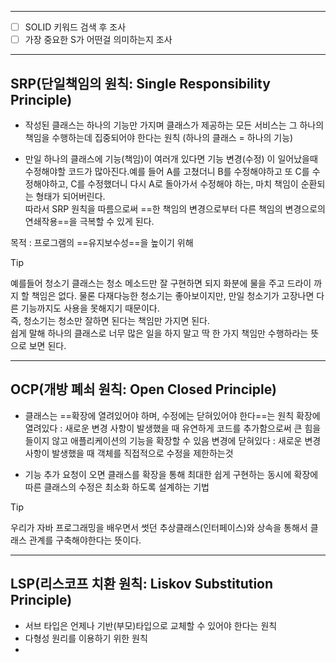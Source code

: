 <hr>

- [ ] SOLID 키워드 검색 후 조사
- [ ] 가장 중요한 S가 어떤걸 의미하는지 조사

<hr>

## SRP(단일책임의 원칙: Single Responsibility Principle)

- 작성된 클래스는 하나의 기능만 가지며 클래스가 제공하는 모든 서비스는 그 하나의 책임을 수행하는데 집중되어야 한다는 원칙 (하나의 클래스 = 하나의 기능)

- 만일 하나의 클래스에 기능(책임)이 여러개 있다면 기능 변경(수정) 이 일어났을때 수정해야할 코드가 많아진다.예를 들어 A를 고쳤더니 B를 수정해야하고 또 C를 수정해야하고, C를 수정했더니 다시 A로 돌아가서 수정해야 하는, 마치 책임이 순환되는 형태가 되어버린다.  
  따라서 SRP 원칙을 따름으로써 ==한 책임의 변경으로부터 다른 책임의 변경으로의 연쇄작용==을 극복할 수 있게 된다.

목적 : 프로그램의 ==유지보수성==을 높이기 위해

>[!tip] 
>예를들어 청소기 클래스는 청소 메소드만 잘 구현하면 되지 화분에 물을 주고 드라이 까지 할 책임은 없다.  물론 다재다능한 청소기는 좋아보이지만, 만일 청소기가 고장나면 다른 기능까지도 사용을 못해지기 때문이다.  
즉, 청소기는 청소만 잘하면 된다는 책임만 가지면 된다.  
쉽게 말해 하나의 클래스로 너무 많은 일을 하지 말고 딱 한 가지 책임만 수행하라는 뜻으로 보면 된다.

<hr>

## OCP(개방 폐쇠 원칙: Open Closed Principle)

- 클래스는 ==확장에 열려있어야 하며, 수정에는 닫혀있어야 한다==는 원칙
	확장에 열려있다 : 새로운 변경 사항이 발생했을 때 유연하게 코드를 추가함으로써 큰 힘을 들이지 않고 애플리케이션의 기능을 확장할 수 있음
	변경에 닫혀있다 : 새로운 변경 사항이 발생했을 때 객체를 직접적으로 수정을 제한하는것

- 기능 추가 요청이 오면 클래스를 확장을 통해 최대한 쉽게 구현하는 동시에 확장에 따른 클래스의 수정은 최소화 하도록 설계하는 기법

>[!tip] 
>우리가 자바 프로그래밍을 배우면서 썻던 추상클래스(인터페이스)와 상속을 통해서 클래스 관계를 구축해야한다는 뜻이다.


<hr>

## LSP(리스코프 치환 원칙: Liskov Substitution Principle)

- 서브 타입은 언제나 기반(부모)타입으로 교체할 수 있어야 한다는 원칙
- 다형성 원리를 이용하기 위한 원칙
- 

